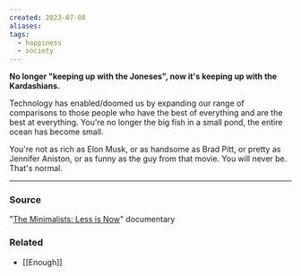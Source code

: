 ```yaml
---
created: 2023-07-08
aliases: 
tags:
  - happiness
  - society
---
```

**No longer "keeping up with the Joneses", now it's keeping up with the Kardashians.**

Technology has enabled/doomed us by expanding our range of comparisons to those people who have the best of everything and are the best at everything. You're no longer the big fish in a small pond, the entire ocean has become small. 

You're not as rich as Elon Musk, or as handsome as Brad Pitt, or pretty as Jennifer Aniston, or as funny as the guy from that movie. You will never be. That's normal. 

---

### Source

"[The Minimalists: Less is Now](https://www.imdb.com/title/tt13583144/)" documentary

### Related
- [[Enough]]